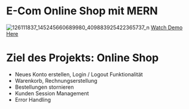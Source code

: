 # E-Com Online Shop mit MERN
![126111837_145245660689980_409883925422365737_n](https://github.com/rehaankhan1/crwn-clothing/assets/20107730/e5544b45-5f26-4d96-87fc-f3137c5f2bdc)
[Watch Demo Here](https://www.youtube.com/watch?v=beNS-VYdogc)

# Ziel des Projekts: Online Shop
- Neues Konto erstellen, Login / Logout Funktionalität
- Warenkorb, Rechnungserstellung
- Bestellungen stornieren
- Kunden Session Management
- Error Handling
